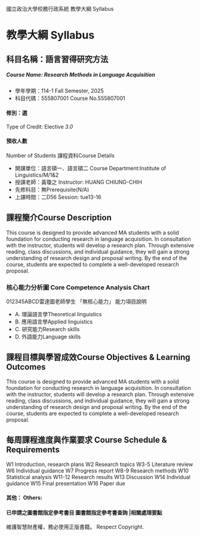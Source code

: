 國立政治大學校務行政系統 教學大綱 Syllabus
# 教學大綱 Syllabus
##  科目名稱：語言習得研究方法 
#####  Course Name: Research Methods in Language Acquisition
  * 學年學期：114-1 Fall Semester, 2025 
  * 科目代碼：555807001 Course No.555807001
#### 修別：選
Type of Credit: Elective 
_3.0_
#### 預收人數
Number of Students
課程資料Course Details
  * 開課單位：語言碩一、語言碩二 Course Department:Institute of Linguistics/M/1&2 
  * 授課老師：黃瓊之 Instructor: HUANG CHIUNG-CHIH 
  * 先修科目：無Prerequisite(N/A)
  * 上課時間：二D56 Session: tue13-16
##  課程簡介Course Description
This course is designed to provide advanced MA students with a solid foundation for conducting research in language acquisition. In consultation with the instructor, students will develop a research plan. Through extensive reading, class discussions, and individual guidance, they will gain a strong understanding of research design and proposal writing. By the end of the course, students are expected to complete a well-developed research proposal.
###  核心能力分析圖 Core Competence Analysis Chart
012345ABCD雷達圖老師學生
「無核心能力」 
能力項目說明
  * A. 理論語言學Theoretical linguistics
  * B. 應用語言學Applied linguistics
  * C. 研究能力Research skills
  * D. 外語能力Language skills
##  課程目標與學習成效Course Objectives & Learning Outcomes 
This course is designed to provide advanced MA students with a solid foundation for conducting research in language acquisition. In consultation with the instructor, students will develop a research plan. Through extensive reading, class discussions, and individual guidance, they will gain a strong understanding of research design and proposal writing. By the end of the course, students are expected to complete a well-developed research proposal.
##  每周課程進度與作業要求 Course Schedule & Requirements
W1 Introduction, research plans
W2 Research topics
W3-5 Literature review
W6 Individual guidance
W7 Progress report
W8-9 Research methods
W10 Statistical analysis
W11-12 Research results
W13 Discussion
W14 Individual guidance
W15 Final presentation
W16 Paper due
####  其他： Others:
####  已申請之圖書館指定參考書目  圖書館指定參考書查詢 |相關處理要點
維護智慧財產權，務必使用正版書籍。 Respect Copyright.